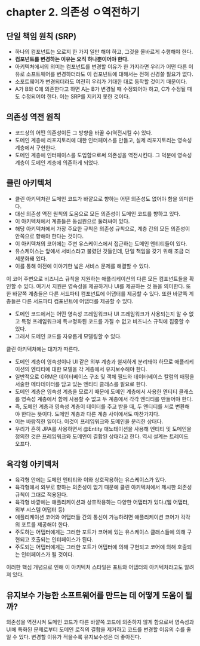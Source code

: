 # chapter 2. 의존성 ㅇ역전하기

## 단일 책임 원칙 (SRP)

* 하나의 컴포넌트는 오로지 한 가지 일만 해야 하고, 그것을 올바르게 수행해야 한다.
* __컴포넌트를 변경하는 이유는 오직 하나뿐이어야 한다.__
* 아키텍처에서의 의미는 컴포넌트를 변경할 이유가 한 가지라면 우리가 어떤 다른 이유로 소프트웨어를 변경하더라도 이 컴포넌트에 대해서는 전혀 신경쓸 필요가 없다.
* 소포트웨어가 변경되더라도 여전히 우리가 기대한 대로 동작할 것이기 때문이다.
* A가 B와 C에 의존한다고 하면 A는 B가 변경될 때 수정되어야 하고, C가 수정될 때도 수정되어야 한다. 이는 SRP를 지키지 못한 것이다.

## 의존성 역전 원칙

* 코드상의 어떤 의존성이든 그 방향을 바꿀 수(역전시킬 수) 있다.
* 도메인 계층에 리포지토리에 대한 인터페이스를 만들고, 실제 리포지토리는 영속성 계층에서 구현한다.
* 도메인 계층에 인터페이스를 도입함으로써 의존성을 역전시킨다. 그 덕분에 영속성 계층이 도메인 계층에 의존하게 되었다.

## 클린 아키텍처

* 클린 아키텍처란 도메인 코드가 바깥으로 향하는 어떤 의존성도 없어야 함을 의미한다.
* 대신 의존성 역전 원칙의 도움으로 모든 의존성이 도메인 코드를 향하고 있다.
* 이 아키텍처에서 계층들은 동심원으로 둘러싸여 있다.
* 해당 아키텍처에서 가장 주요한 규칙은 의존성 규칙으로, 계층 간의 모든 의존성이 안쪽으로 향해야 한다는 것이다.
* 이 아키텍처의 코어에는 주변 유스케이스에서 접근하는 도메인 엔티티들이 있다.
* 유스케이스는 앞에서 서비스라고 불렸던 것들인데, 단일 책임을 갖기 위해 조금 더 세분화돼 있다.
* 이를 통해 이전에 이야기한 넓은 서비스 문제를 해결할 수 있다.

이 코어 주변으로 비즈니스 규칙을 지원하는 애플리케이션의 다른 모든 컴포넌트들을 확인할 수 있다.
여기서 지원은 영속성을 제공하거나 UI를 제공하는 것 등을 의미한다. 또한 바깥쪽 계층들은 다른 서드파티 컴포넌트에 어댑터를 제공할 수 있다.
또한 바깥쪽 계층들은 다른 서드파티 컴포넌트에 어댑터를 제공할 수 있다.

* 도메인 코드에서는 어떤 영속성 프레임워크나 UI 프레임워크가 사용되는지 알 수 없고 특정 프레임워크에 특ㄹ정화된 코드를 가질 수 없고 비즈니스 규칙에 집중할 수 있다.
* 그래서 도메인 코드를 자유롭게 모델링할 수 있다.

클린 아키텍처에는 대가가 따른다.

* 도메인 계층이 영속성이나 UI 같은 외부 계층과 철저하게 분리돼야 하므로 애플리케이션의 엔티티에 대한 모델을 각 계층에서 유지보수해야 한다.
* 일반적으로 ORM은 데이터베이스 구조 및 객체 필드와 데이터베이스 칼럼의 매핑을 서술한 메타데이터를 담고 있는 엔티티 클래스를 필요로 한다.
* 도메인 계층은 영속성 계층을 모르기 때문에 도메인 계층에서 사용한 엔티티 클래스를 영속성 계층에서 함께 사용할 수 없고 두 계층에서 각각 엔티티를 만들어야 한다.
* 즉, 도메인 계층과 영속성 계층이 데이터를 주고 받을 때, 두 엔티티를 서로 변환해야 한다는 뜻이다. 도메인 계층과 다른 계층 사이에서도 마찬가지다.
* 이는 바람직한 일이다. 이것이 프레임워크와 도메인을 분리한 상태다.
* 우리가 흔히 JPA를 사용하면서 @Entity 애노테이션을 사용해 엔티티 및 도메인을 정의한 것은 프레임워크와 도메인이 결합된 상태라고 한다. 역시 설계는 트레이드 오프다.

## 육각형 아키텍처

* 육각형 안에는 도메인 엔티티와 이와 상호작용하는 유스케이스가 있다.
* 육각형에서 외부로 향하는 의존성이 없기 때문에 클린 아키텍처에서 제시한 의존성 규칙이 그대로 적용된다.
* 육각형 바깥에는 애플리케이션과 상호작용하는 다양한 어댑터가 있다.(웹 어댑터, 외부 시스템 어댑터 등)
* 애플리케이션 코어와 어댑터들 간의 통신이 가능하려면 애플리케이션 코어가 각각의 포트를 제공해야 한다.
* 주도하는 어댑터에게는 그러한 포트가 코어에 있는 유스케이스 클래스들에 의해 구현되고 호출되는 인터페이스가 된다.
* 주도되는 어댑터에게는 그러한 포트가 어댑터에 의해 구현되고 코어에 의해 호출되는 인터페이스가 될 것이다.

이러한 핵심 개념으로 인해 이 아키텍처 스타일은 포트와 어댑터의 아키텍처라고도 알려져 있다.

## 유지보수 가능한 소프트웨어를 만드는 데 어떻게 도움이 될까?

의존성을 역전시켜 도메인 코드가 다른 바깥쪽 코드에 의존하지 않게 함으로써 영속성과 UI에 특화된 문제로부터 도메인 로직의 결합을 제거하고 코드를 변경할 이유의 수를 줄일 수 있다.
변경할 이유가 적을수록 유지보수성은 더 좋아진다.